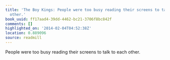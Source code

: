 ```yaml
---
title: 'The Boy Kings: People were too busy reading their screens to talk to each
  other.'
book_uuid: ff17aad4-39dd-4462-bc21-3706f8bc842f
comments: []
highlighted_on: '2014-02-04T04:52:38Z'
location: 0.889096
source: readmill
---
```


People were too busy reading their screens to talk to each other.